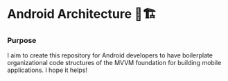 # Android Architecture 📱🏗️

### Purpose
I aim to create this repository for Android developers to have boilerplate organizational code structures of the MVVM foundation for building mobile applications. I hope it helps!
